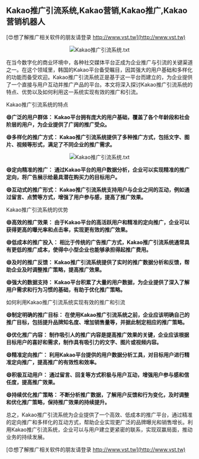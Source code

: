 ## **Kakao推广引流系统,Kakao营销,Kakao推广,Kakao营销机器人**

[😍想了解推广相关软件的朋友请登录 http://www.vst.tw](http://www.vst.tw)

 <center><img src="https://vst.tw/MP4/tuiguang/png/6.png" alt="Kakao推广引流系统.txt"></center>

在当今数字化的商业环境中，各种社交媒体平台正成为企业推广与引流的关键渠道之一。在这个领域里，韩国的Kakao平台备受瞩目，因其强大的用户基础和多样化的功能而备受欢迎。Kakao推广引流系统正是基于这一平台而建立的，为企业提供了一个直接与用户互动并推广产品的平台。本文将深入探讨Kakao推广引流系统的特点、优势以及如何利用这一系统实现有效的推广和引流。

Kakao推广引流系统的特点

**😄广泛的用户群体： Kakao平台拥有庞大的用户基础，覆盖了各个年龄段和社会阶层的用户，为企业提供了广阔的推广受众。**

**😄多样化的推广方式： Kakao推广引流系统提供了多种推广方式，包括文字、图片、视频等形式，满足了不同企业的推广需求。**

 <center><img src="https://vst.tw/MP4/tuiguang/png/2.png" alt="Kakao推广引流系统.txt"></center>

**😄定向精准的推广： 通过Kakao平台的用户数据分析，企业可以实现精准的推广定向，将广告展示给最具潜在购买力的目标用户。**

**😄互动式的推广形式： Kakao推广引流系统支持用户与企业之间的互动，例如通过留言、点赞等方式，增强了用户参与感，提高了推广效果。**

Kakao推广引流系统的优势

**😄高效的推广效果： 由于Kakao平台的高活跃用户和精准的定向推广，企业可以获得更高的曝光率和点击率，实现更有效的推广效果。**

**😄低成本的推广投入： 相比于传统的广告推广方式，Kakao推广引流系统通常具有更低的推广成本，使得中小型企业也能够承担得起推广费用。**

**😄及时的推广反馈： Kakao推广引流系统提供了实时的推广数据分析和反馈，帮助企业及时调整推广策略，提高推广效果。**

**😄强大的数据支持： Kakao平台积累了大量的用户数据，为企业提供了深入了解用户需求和行为习惯的基础，有助于优化推广策略。**

如何利用Kakao推广引流系统实现有效的推广和引流

**😄制定明确的推广目标： 在使用Kakao推广引流系统之前，企业应该明确自己的推广目标，包括提升品牌知名度、增加销售量等，并据此制定相应的推广策略。**

**😄优化推广内容： 制作吸引人的推广内容是提高推广效果的关键，企业应该根据目标用户的喜好和需求，制作具有吸引力的文字、图片或视频内容。**

**😄精准定向推广： 利用Kakao平台提供的用户数据分析工具，对目标用户进行精准定向推广，提高推广的有效性和效率。**

**😄积极互动用户： 通过留言、回复等方式积极与用户互动，增强用户参与感和信任度，提高推广效果。**

**😄持续优化推广策略： 不断分析推广数据，了解用户反馈和行为变化，及时调整和优化推广策略，保持推广效果的持续提升。**

总之，Kakao推广引流系统为企业提供了一个高效、低成本的推广平台，通过精准的定向推广和多样化的互动方式，帮助企业实现更广泛的品牌曝光和销售增长。利用Kakao推广引流系统，企业可以与用户建立更紧密的联系，实现双赢局面，推动业务的持续发展。

[😍想了解推广相关软件的朋友请登录 http://www.vst.tw](http://www.vst.tw)



